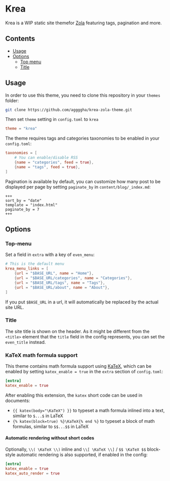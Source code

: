 # Krea

Krea is a WIP static site themefor [Zola](https://getzola.org/) featuring tags, pagination and more.

## Contents

- [Usage](#usage)
- [Options](#options)
  - [Top menu](#top-menu)
  - [Title](#title)

## Usage
In order to use this theme, you need to clone this repository in your `themes` folder:

```bash
git clone https://github.com/aggggha/krea-zola-theme.git
```

Then set `theme` setting in `config.toml` to `krea`

```toml
theme = "krea"
```

The theme requires tags and categories taxonomies to be enabled in your `config.toml`:

```toml
taxonomies = [
    # You can enable/disable RSS
    {name = "categories", feed = true},
    {name = "tags", feed = true},
]
```

Pagination is available by default, you can customize how many post to be displayed per page by setting `paginate_by` in `content/blog/_index.md`:

```
+++
sort_by = "date"
template = "index.html"
paginate_by = 7
+++
```

## Options

### Top-menu
Set a field in `extra` with a key of `even_menu`:

```toml
# This is the default menu
krea_menu_links = [
    {url = "$BASE_URL", name = "Home"},
    {url = "$BASE_URL/categories", name = "Categories"},
    {url = "$BASE_URL/tags", name = "Tags"},
    {url = "$BASE_URL/about", name = "About"},
]
```

If you put `$BASE_URL` in a url, it will automatically be replaced by the actual
site URL.

### Title
The site title is shown on the header. As it might be different from the `<title>`
element that the `title` field in the config represents, you can set the `even_title`
instead.

### KaTeX math formula support

This theme contains math formula support using [KaTeX](https://katex.org/),
which can be enabled by setting `katex_enable = true` in the `extra` section
of `config.toml`:

```toml
[extra]
katex_enable = true
```

After enabling this extension, the `katex` short code can be used in documents:
* `{{ katex(body="\KaTeX") }}` to typeset a math formula inlined into a text,
  similar to `$...$` in LaTeX
* `{% katex(block=true) %}\KaTeX{% end %}` to typeset a block of math formulas,
  similar to `$$...$$` in LaTeX

#### Automatic rendering without short codes

Optionally, `\\( \KaTeX \\)` inline and `\\[ \KaTeX \\]` / `$$ \KaTeX $$`
block-style automatic rendering is also supported, if enabled in the config:

```toml
[extra]
katex_enable = true
katex_auto_render = true
```
